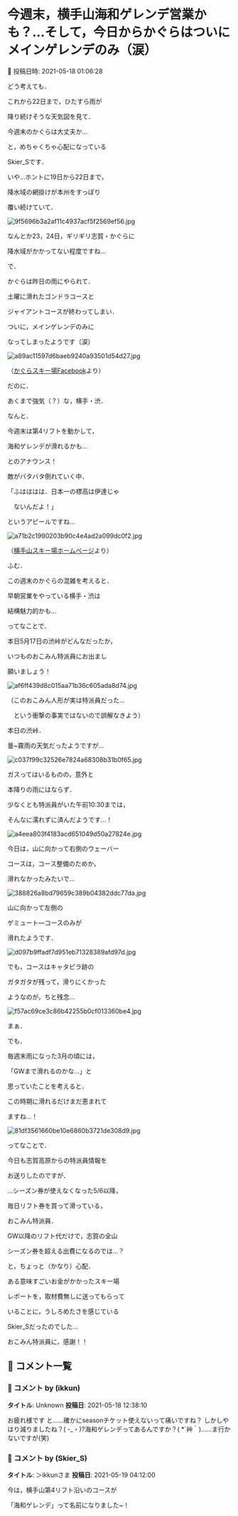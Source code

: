 # 今週末，横手山海和ゲレンデ営業かも？…そして，今日からかぐらはついにメインゲレンデのみ（涙）

📅 投稿日時: 2021-05-18 01:06:28

どう考えても．


これから22日まで，ひたすら雨が


降り続けそうな天気図を見て．


今週末のかぐらは大丈夫か…


と，めちゃくちゃ心配になっている


Skier_Sです．





いや…ホントに19日から22日まで，


降水域の網掛けが本州をすっぽり


覆い続けていて．




![9f5696b3a2af11c4937acf5f2569ef56.jpg](images/9f5696b3a2af11c4937acf5f2569ef56.jpg)




なんとか23，24日，ギリギリ志賀・かぐらに


降水域がかかってない程度ですね…





で．


かぐらは昨日の雨にやられて．


土曜に滑れたゴンドラコースと


ジャイアントコースが終わってしまい．


ついに，メインゲレンデのみに


なってしまったようです（涙）







![a89ac11597d6baeb9240a93501d54d27.jpg](images/a89ac11597d6baeb9240a93501d54d27.jpg)




（[かぐらスキー場Facebook](https://www.facebook.com/login/?next=https%3A%2F%2Fwww.facebook.com%2Fsnowkagura%2Fposts%2F3784339361693356%3F__xts__%255B0%255D%3D68.ARCcOLypFbR1kpCnjw_QC7RLuoyhhCh5s4LqMvQdwHGZPokdEbXM9b1rptlIXZNg3CbMvd2KWXuc5s-5ujhs-E2jimpuy7KACSTShRQCSJRVelFiWcZ68AORM5JOJzq1-R9eErVcbj2x06Olmd5R299cawj_us2PwSAHdR5tnAa5rRaTO9k6EI1bdmSbr-KNo6eCrC6M-IHLYBdP8zZhly-e5Wm3KvMKrjXcEr5mAZSGqQ7F8e5EElEAMGVhSwYLCE1_f-1LMgjHI27jKieKVnD-XTM0kITbADnbdvixC0RqqimbyQ%26__tn__%3D-R)より）





だのに．


あくまで強気（？）な，横手・渋．


なんと．


今週末は第4リフトを動かして，


海和ゲレンデが滑れるかも…


とのアナウンス！


敵がバタバタ倒れていく中．


「ふはははは．日本一の標高は伊達じゃ


　ないんだよ！」


というアピールですね…







![a71b2c1990203b90c4e4ad2a099dc0f2.jpg](images/a71b2c1990203b90c4e4ad2a099dc0f2.jpg)




（[横手山スキー場ホームページ](https://yokoteyama2307.com/news/14507/)より）





ふむ．


この週末のかぐらの混雑を考えると．


早朝営業をやっている横手・渋は


結構魅力的かも…





ってなことで．


本日5月17日の渋峠がどんなだったか，


いつものおこみん特派員にお出まし


願いましょう！




![af6ff439d8c015aa71b36c605ada8d74.jpg](images/af6ff439d8c015aa71b36c605ada8d74.jpg)




（このおこみん人形が実は特派員だった…


　という衝撃の事実ではないので誤解なきよう）





本日の渋峠．


曇~霧雨の天気だったようですが…




![c037f99c32526e7824a68308b31b0f65.jpg](images/c037f99c32526e7824a68308b31b0f65.jpg)




ガスってはいるものの，意外と


本降りの雨にはならず．


少なくとも特派員がいた午前10:30までは，


そんなに濡れずに済んだようです…！




![a4eea803f4183acd651049d50a27824e.jpg](images/a4eea803f4183acd651049d50a27824e.jpg)







今日は，山に向かって右側のウェーバー


コースは，コース整備のためか，


滑れなかったみたいで…




![388826a8bd79659c389b04382ddc77da.jpg](images/388826a8bd79659c389b04382ddc77da.jpg)




山に向かって左側の


ゲミュート―コースのみが


滑れたようです．




![d097b9ffadf7d951eb71328389afd97d.jpg](images/d097b9ffadf7d951eb71328389afd97d.jpg)




でも，コースはキャタピラ跡の


ガタガタが残って，滑りにくかった


ようなのが，ちと残念…




![f57ac69ce3c86b42255b0cf013360be4.jpg](images/f57ac69ce3c86b42255b0cf013360be4.jpg)




まぁ．


でも．


毎週末雨になった3月の頃には，


「GWまで滑れるのかな…」と


思っていたことを考えると．


この時期に滑れるだけまだ恵まれて


ますね…！




![81df3561660be10e6860b3721de308d9.jpg](images/81df3561660be10e6860b3721de308d9.jpg)







ってなことで．


今日も志賀高原からの特派員情報を


お送りしたのですが．


…シーズン券が使えなくなった5/6以降，


毎日リフト券を買って滑っている，


おこみん特派員．


GW以降のリフト代だけで，志賀の全山


シーズン券を超える出費になるのでは…？


と，ちょっと（かなり）心配．





ある意味すごいお金がかかったスキー場


レポートを，取材費無しに送ってもらって


いることに，うしろめたさを感じている


Skier_Sだったのでした…





おこみん特派員に，感謝！！

## 💬 コメント一覧

### 💬 コメント by (ikkun)
**タイトル**: Unknown
**投稿日**: 2021-05-18 12:38:10

お疲れ様です と……確かにseasonチケット使えないって痛いですね？ しかしやはり減りましたね？(  -_・)?海和ゲレンデってあるんですか？( *´艸｀)……ま行かないですが(笑)

### 💬 コメント by (Skier_S)
**タイトル**: ＞ikkunさま
**投稿日**: 2021-05-19 04:12:00

今は，横手山第4リフト沿いのコースが

「海和ゲレンデ」って名前になりました~！

